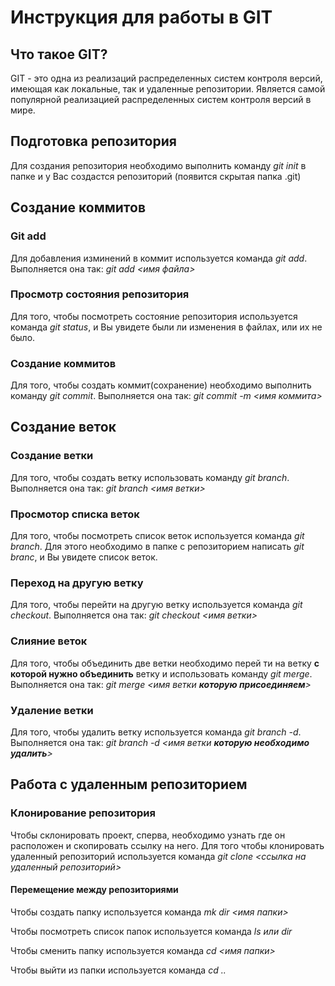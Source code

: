 # Инструкция для работы в GIT

## Что такое GIT?
GIT - это одна из реализаций распределенных систем контроля версий, имеющая как локальные, так и удаленные репозитории. Является самой популярной реализацией распределенных систем контроля версий в мире.

## Подготовка репозитория
Для создания репозитория необходимо выполнить команду *git init* в папке и у Вас создастся репозиторий (появится скрытая папка .git)

## Создание коммитов

### Git add
Для добавления изминений в коммит используется команда *git add*. Выполняется она так: *git add <имя файла>*

### Просмотр состояния репозитория
Для того, чтобы посмотреть состояние репозитория используется команда *git status*, и Вы увидете были ли изменения в файлах, или их не было.

### Создание коммитов
Для того, чтобы создать коммит(сохранение) необходимо выполнить команду *git commit*. Выполняется она так: *git commit -m <имя коммита>*

## Создание веток

### Создание ветки 
Для того, чтобы создать ветку использовать команду *git branch*. Выполняется она так: *git branch <имя ветки>*

### Просмотор списка веток
Для того, чтобы посмотреть список веток используется команда *git branch*. Для этого необходимо в папке с репозиторием написать *git branc*, и Вы увидете список веток.

### Переход на другую ветку
Для того, чтобы перейти на другую ветку используется команда *git checkout*. Выполняется она так: *git checkout <имя ветки>*

### Слияние веток
Для того, чтобы объединить две ветки необходимо перей ти на ветку **с которой нужно объединить** ветку и использовать команду *git merge*. Выполняется она так: *git merge <имя ветки **которую присоединяем**>*

### Удаление ветки
Для того, чтобы удалить ветку используется команда *git branch -d*. Выполняется она так: *git branch -d <имя ветки **которую необходимо удалить**>*

## Работа с удаленным репозиторием

### Клонирование репозитория
Чтобы склонировать проект, сперва, необходимо узнать где он расположен и скопировать ссылку на него. Для того чтобы клонировать удаленный репозиторий используется команда *git clone <ссылка на удаленный репозиторий>*

#### Перемещение между репозиториями
Чтобы создать папку используется команда *mk dir <имя папки>*

Чтобы посмотреть список папок используется команда *ls или dir*

Чтобы сменить папку используется команда *cd <имя папки>*

Чтобы выйти из папки используется команда *cd ..*


